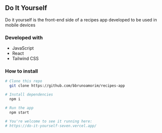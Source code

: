 ## Do It Yourself

Do it yourself is the front-end side of a recipes app developed to be used in mobile devices

### Developed with

- JavaScript
- React
- Tailwind CSS

### How to install

```bash
# Clone this repo
  git clone https://github.com/bbrunoamorim/recipes-app

# Install dependencies
  npm i

# Run the app
  npm start

# You're welcome to see it running here:
# https://do-it-yourself-seven.vercel.app/